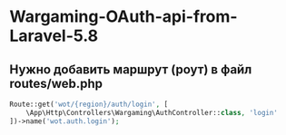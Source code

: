 # Wargaming-OAuth-api-from-Laravel-5.8
## Нужно добавить маршрут (роут) в файл routes/web.php
```php
Route::get('wot/{region}/auth/login', [
    \App\Http\Controllers\Wargaming\AuthController::class, 'login'
])->name('wot.auth.login');
```

